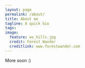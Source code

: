```yaml
---
layout: page
permalink: /about/
title: About me
tagline: A quick bio
tags:
image:
  feature: wv_hills.jpg
  credit: Forest Wander
  creditlink: www.forestwander.com
---
```


More soon :)
